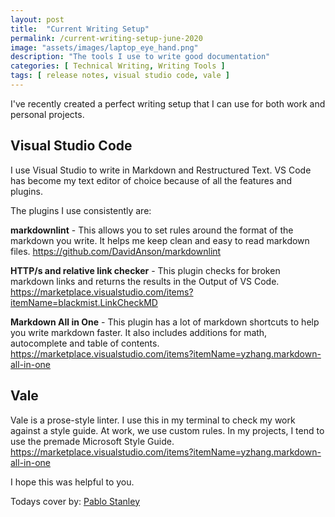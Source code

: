 ```yaml
---
layout: post
title:  "Current Writing Setup"
permalink: /current-writing-setup-june-2020
image: "assets/images/laptop_eye_hand.png"
description: "The tools I use to write good documentation"
categories: [ Technical Writing, Writing Tools ]
tags: [ release notes, visual studio code, vale ]
---
```


I've recently created a perfect writing setup that I can use for both work and personal projects. 

## Visual Studio Code

I use Visual Studio to write in Markdown and Restructured Text. VS Code has become my text editor of choice because of all the features and plugins. 

The plugins I use consistently are:

**markdownlint** - This allows you to set rules around the format of the markdown you write. It helps me keep clean and easy to read markdown files.  https://github.com/DavidAnson/markdownlint

**HTTP/s and relative link checker** - This plugin checks for broken markdown links and returns the results in the Output of VS Code. https://marketplace.visualstudio.com/items?itemName=blackmist.LinkCheckMD

**Markdown All in One** - This plugin has a lot of markdown shortcuts to help you write markdown faster. It also includes additions for math, autocomplete and table of contents. https://marketplace.visualstudio.com/items?itemName=yzhang.markdown-all-in-one

## Vale

Vale is a prose-style linter. I use this in my terminal to check my work against a style guide. At work, we use custom rules. In my projects, I tend to use the premade Microsoft Style Guide. https://marketplace.visualstudio.com/items?itemName=yzhang.markdown-all-in-one

I hope this was helpful to you. 


Todays cover by: [Pablo Stanley](https://blush.design/artists/pablo-stanley)